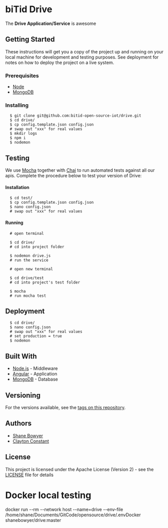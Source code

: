 # biTid Drive

The **Drive Application/Service** is awesome

## Getting Started

These instructions will get you a copy of the project up and running on your local machine for development and testing purposes. See deployment for notes on how to deploy the project on a live system.

### Prerequisites

* [Node](https://nodejs.org)
* [MongoDB](https://www.mongodb.com/download-center/community)

### Installing

```
  $ git clone git@github.com:bitid-open-source-iot/drive.git
  $ cd drive/
  $ cp config.template.json config.json
  # swap out "xxx" for real values
  $ mkdir logs
  $ npm i
  $ nodemon
```

## Testing

We use [Mocha](https://mochajs.org) together with [Chai](https://www.chaijs.com) to run automated tests against all our apis. Complete the procedure below to test your version of Drive:

#### Installation
```
  $ cd test/
  $ cp config.template.json config.json
  $ nano config.json
  # swap out "xxx" for real values
```

#### Running
```
  # open terminal
  
  $ cd drive/
  # cd into project folder
  
  $ nodemon drive.js
  # run the service
  
  # open new terminal
  
  $ cd drive/test
  # cd into project's test folder
  
  $ mocha
  # run mocha test
```

## Deployment

```
  $ cd drive/
  $ nano config.json
  # swap out "xxx" for real values
  # set production = true
  $ nodemon
```

## Built With

* [Node.js](https://nodejs.org) - Middleware
* [Angular](https://angular.io) - Application
* [MongoDB](https://www.mongodb.com) - Database


## Versioning

For the versions available, see the [tags on this repository](https://github.com/bitid-open-source-iot/drive/tags). 

## Authors

* [Shane Bowyer](https://github.com/shanebowyer)
* [Clayton Constant](https://github.com/claytoncc)

## License

This project is licensed under the Apache License (Version 2) - see the [LICENSE](LICENSE) file for details


# Docker local testing
docker run --rm --network host --name=drive --env-file /home/shane/Documents/GitCode/opensource/drive/.envDocker shanebowyer/drive:master
